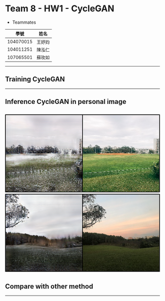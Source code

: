 # Team 8 - HW1 - CycleGAN

* Teammates

| 學號 | 姓名 |
| :--------: | :--------: | 
| 104070015     | 王妤㚬     | 
| 104011251     | 陳泓仁     | 
| 107065501     | 蘇玫如     | 

---
## Training CycleGAN



---
## Inference CycleGAN in personal image

![image](https://github.com/ms0387120/CVFX-Team8-HW1/blob/master/summertowinter1.png)
![image](https://github.com/ms0387120/CVFX-Team8-HW1/blob/master/summertowinter2.png)
---
## Compare with other method



---

